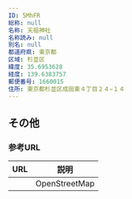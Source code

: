 ```yaml
---
ID: 5MhFR
総称: null
名称: 天祖神社
名称読み: null
別名: null
都道府県: 東京都
区域: 杉並区
緯度: 35.6953628
経度: 139.6383757
郵便番号: 1660015
住所: 東京都杉並区成田東４丁目２４−１４
---
```


## その他

### 参考URL

| URL | 説明          |
| --- | ------------- |
|     | OpenStreetMap |
